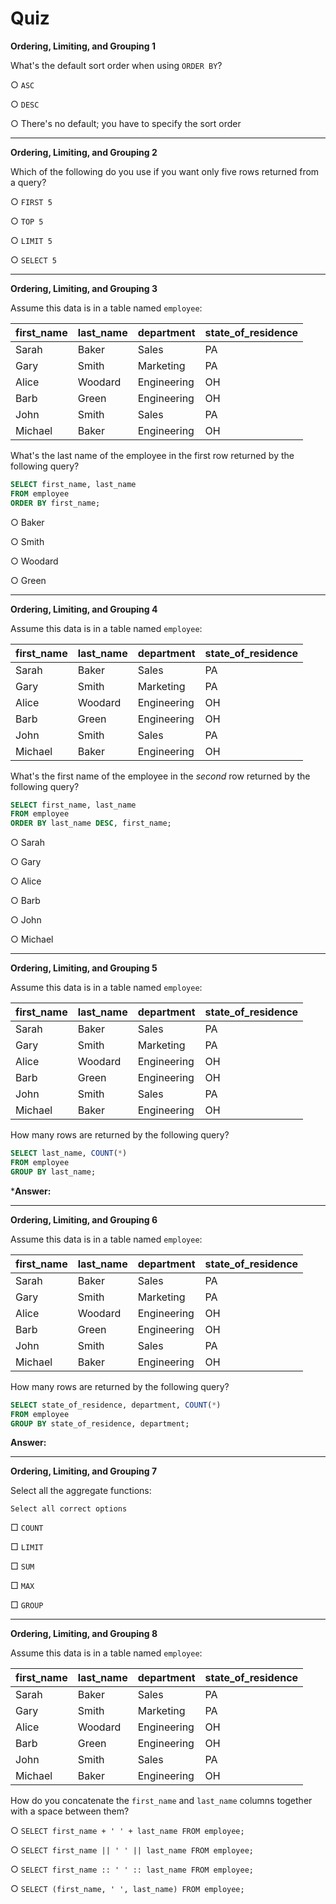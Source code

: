 # Quiz

**Ordering, Limiting, and Grouping 1**

What's the default sort order when using `ORDER BY`?

○ `ASC`

○ `DESC`

○ There's no default; you have to specify the sort order

---

**Ordering, Limiting, and Grouping 2**

Which of the following do you use if you want only five rows returned from a query?

○ `FIRST 5`

○ `TOP 5`

○ `LIMIT 5`

○ `SELECT 5`

---

**Ordering, Limiting, and Grouping 3**

Assume this data is in a table named `employee`:

| **first_name** | **last_name** | **department** | **state_of_residence** |
| -------------- | ------------- | -------------- | ---------------------- |
| Sarah          | Baker         | Sales          | PA                     |
| Gary           | Smith         | Marketing      | PA                     |
| Alice          | Woodard       | Engineering    | OH                     |
| Barb           | Green         | Engineering    | OH                     |
| John           | Smith         | Sales          | PA                     |
| Michael        | Baker         | Engineering    | OH                     |

What's the last name of the employee in the first row returned by the following query?

```sql
SELECT first_name, last_name
FROM employee
ORDER BY first_name;
```

○ Baker

○ Smith

○ Woodard

○ Green

---

**Ordering, Limiting, and Grouping 4**

Assume this data is in a table named `employee`:

| **first_name** | **last_name** | **department** | **state_of_residence** |
| -------------- | ------------- | -------------- | ---------------------- |
| Sarah          | Baker         | Sales          | PA                     |
| Gary           | Smith         | Marketing      | PA                     |
| Alice          | Woodard       | Engineering    | OH                     |
| Barb           | Green         | Engineering    | OH                     |
| John           | Smith         | Sales          | PA                     |
| Michael        | Baker         | Engineering    | OH                     |

What's the first name of the employee in the _second_ row returned by the following query?

```sql
SELECT first_name, last_name
FROM employee
ORDER BY last_name DESC, first_name;
```

○ Sarah

○ Gary

○ Alice

○ Barb

○ John

○ Michael

---

**Ordering, Limiting, and Grouping 5**

Assume this data is in a table named `employee`:

| **first_name** | **last_name** | **department** | **state_of_residence** |
| -------------- | ------------- | -------------- | ---------------------- |
| Sarah          | Baker         | Sales          | PA                     |
| Gary           | Smith         | Marketing      | PA                     |
| Alice          | Woodard       | Engineering    | OH                     |
| Barb           | Green         | Engineering    | OH                     |
| John           | Smith         | Sales          | PA                     |
| Michael        | Baker         | Engineering    | OH                     |

How many rows are returned by the following query?

```sql
SELECT last_name, COUNT(*)
FROM employee
GROUP BY last_name;
```

***Answer:** 

---

**Ordering, Limiting, and Grouping 6**

Assume this data is in a table named `employee`:

| **first_name** | **last_name** | **department** | **state_of_residence** |
| -------------- | ------------- | -------------- | ---------------------- |
| Sarah          | Baker         | Sales          | PA                     |
| Gary           | Smith         | Marketing      | PA                     |
| Alice          | Woodard       | Engineering    | OH                     |
| Barb           | Green         | Engineering    | OH                     |
| John           | Smith         | Sales          | PA                     |
| Michael        | Baker         | Engineering    | OH                     |

How many rows are returned by the following query?

```sql
SELECT state_of_residence, department, COUNT(*)
FROM employee
GROUP BY state_of_residence, department;
```

**Answer:** 

---

**Ordering, Limiting, and Grouping 7**

Select all the aggregate functions:

	Select all correct options

□ `COUNT`

□ `LIMIT`

□ `SUM`

□ `MAX`

□ `GROUP`

---

**Ordering, Limiting, and Grouping 8**

Assume this data is in a table named `employee`:

| **first_name** | **last_name** | **department** | **state_of_residence** |
| -------------- | ------------- | -------------- | ---------------------- |
| Sarah          | Baker         | Sales          | PA                     |
| Gary           | Smith         | Marketing      | PA                     |
| Alice          | Woodard       | Engineering    | OH                     |
| Barb           | Green         | Engineering    | OH                     |
| John           | Smith         | Sales          | PA                     |
| Michael        | Baker         | Engineering    | OH                     |

How do you concatenate the `first_name` and `last_name` columns together with a space between them?

○ `SELECT first_name + ' ' + last_name FROM employee;`

○ `SELECT first_name || ' ' || last_name FROM employee;`

○ `SELECT first_name :: ' ' :: last_name FROM employee;`

○ `SELECT (first_name, ' ', last_name) FROM employee;`